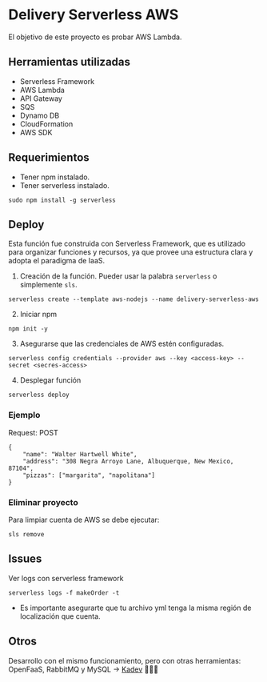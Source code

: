 # Delivery Serverless AWS
El objetivo de este proyecto es probar AWS Lambda. 

## Herramientas utilizadas 

* Serverless Framework 
* AWS Lambda
* API Gateway
* SQS
* Dynamo DB
* CloudFormation
* AWS SDK

## Requerimientos 

* Tener npm instalado.
* Tener serverless instalado.

```
sudo npm install -g serverless
```

## Deploy 
Esta función fue construida con Serverless Framework, que es utilizado para organizar funciones y recursos, ya que provee una estructura clara y adopta el paradigma de IaaS.

1. Creación de la función. Pueder usar la palabra `serverless` o simplemente `sls`. 

```
serverless create --template aws-nodejs --name delivery-serverless-aws
```

2. Iniciar npm

```
npm init -y 
```

3. Asegurarse que las credenciales de AWS estén configuradas. 

```
serverless config credentials --provider aws --key <access-key> --secret <secres-access>
```

4. Desplegar función

```
serverless deploy
```

### Ejemplo 

Request: POST

```
{
	"name": "Walter Hartwell White",
	"address": "308 Negra Arroyo Lane, Albuquerque, New Mexico, 87104",
	"pizzas": ["margarita", "napolitana"]
}
```

### Eliminar proyecto 

Para limpiar cuenta de AWS se debe ejecutar: 

```
sls remove
```

## Issues

Ver logs con serverless framework
```
serverless logs -f makeOrder -t
```

* Es importante asegurarte que tu archivo yml tenga la misma región de localización que cuenta. 


## Otros

Desarrollo con el mismo funcionamiento, pero con otras herramientas: OpenFaaS, RabbitMQ y MySQL -> [Kadev](https://gitlab.com/kadev-psb/send-order) 🚚🚚🚚
